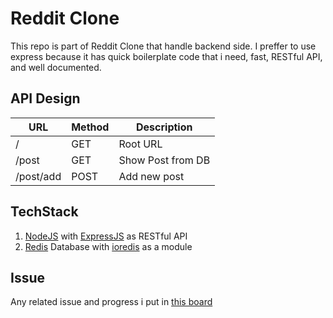 # Reddit Clone

This repo is part of Reddit Clone that handle backend side.
I preffer to use express because it has quick boilerplate code that i need, fast, RESTful API, and well documented.
## API Design

| URL       | Method | Description       |
| --------- | ------ | ----------------- |
| /         | GET    | Root URL          |
| /post     | GET    | Show Post from DB |
| /post/add | POST   | Add new post      |

## TechStack

1. [NodeJS](https://nodejs.org/) with [ExpressJS](https://expressjs.com/) as RESTful API
2. [Redis](https://redis.io/) Database with [ioredis](https://www.npmjs.com/package/ioredis) as a module

## Issue
Any related issue and progress i put in [this board](https://github.com/ariebrainware/reddit-clone-backend/projects/1)
